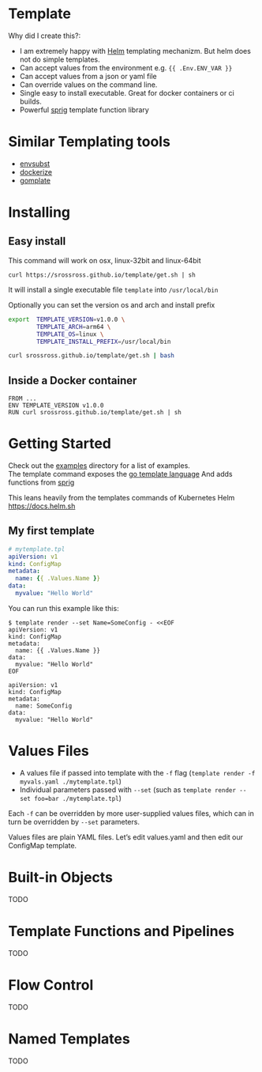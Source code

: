 # Template

Why did I create this?:

 * I am extremely happy with [Helm](https://docs.helm.sh) templating mechanizm. But helm does not do simple templates.
 * Can accept values from the environment e.g. `{{ .Env.ENV_VAR }}`
 * Can accept values from a json or yaml file
 * Can override values on the command line.
 * Single easy to install executable. Great for docker containers or ci builds.
 * Powerful [sprig](https://godoc.org/github.com/Masterminds/sprig) template function library

# Similar Templating tools

* [envsubst](https://www.gnu.org/software/gettext/manual/html_node/envsubst-Invocation.html)
* [dockerize](https://github.com/jwilder/dockerize)
* [gomplate](https://github.com/hairyhenderson/gomplate)

# Installing

## Easy install

This command will work on osx, linux-32bit and linux-64bit

```
curl https://srossross.github.io/template/get.sh | sh
```

It will install a single executable file `template` into `/usr/local/bin`

Optionally you can set the version os and arch and install prefix

```sh
export  TEMPLATE_VERSION=v1.0.0 \
        TEMPLATE_ARCH=arm64 \
        TEMPLATE_OS=linux \
        TEMPLATE_INSTALL_PREFIX=/usr/local/bin

curl srossross.github.io/template/get.sh | bash
```

## Inside a Docker container

```
FROM ...
ENV TEMPLATE_VERSION v1.0.0
RUN curl srossross.github.io/template/get.sh | sh
```

# Getting Started

Check out the [examples](examples) directory for a list of examples.  
The template command exposes the [go template language](https://golang.org/pkg/text/template/#hdr-Actions)
And adds functions from [sprig](http://masterminds.github.io/sprig/)

This leans heavily from the templates commands of Kubernetes Helm https://docs.helm.sh

## My first template


```yaml
# mytemplate.tpl
apiVersion: v1
kind: ConfigMap
metadata:
  name: {{ .Values.Name }}
data:
  myvalue: "Hello World"
```

You can run this example like this:

```
$ template render --set Name=SomeConfig - <<EOF
apiVersion: v1
kind: ConfigMap
metadata:
  name: {{ .Values.Name }}
data:
  myvalue: "Hello World"
EOF

apiVersion: v1
kind: ConfigMap
metadata:
  name: SomeConfig
data:
  myvalue: "Hello World"

```



# Values Files

* A values file if passed into template with the `-f` flag (`template render -f myvals.yaml ./mytemplate.tpl`)
* Individual parameters passed with `--set` (such as `template render --set foo=bar ./mytemplate.tpl`)

Each `-f` can be overridden by more user-supplied values files, which can in turn be overridden by `--set` parameters.

Values files are plain YAML files. Let’s edit values.yaml and then edit our ConfigMap template.

# Built-in Objects

TODO

# Template Functions and Pipelines

TODO

# Flow Control

TODO

# Named Templates

TODO
